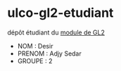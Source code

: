 # ulco-gl2-etudiant

dépôt étudiant du [module de GL2](https://juliendehos.gitlab.io/posts/gl2/index.html)

- NOM : Desir
- PRENOM : Adjy Sedar
- GROUPE : 2


